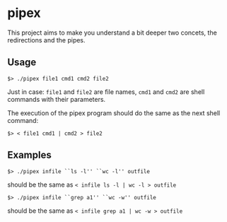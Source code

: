 # pipex

This project aims to make you understand a bit deeper two concets, the redirections and the pipes.
 
## Usage

`$> ./pipex file1 cmd1 cmd2 file2`

Just in case: `file1` and `file2` are file names, `cmd1` and `cmd2` are shell commands with
their parameters.

The execution of the pipex program should do the same as the next shell command:

`$> < file1 cmd1 | cmd2 > file2`

## Examples

`$> ./pipex infile ``ls -l'' ``wc -l'' outfile`

should be the same as `< infile ls -l | wc -l > outfile`

`$> ./pipex infile ``grep a1'' ``wc -w'' outfile`

should be the same as `< infile grep a1 | wc -w > outfile`
